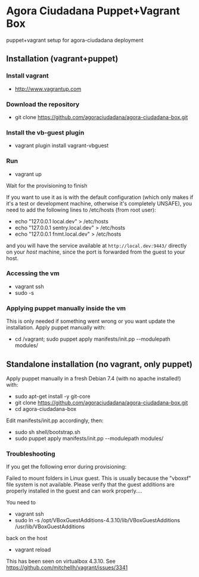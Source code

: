 # Agora Ciudadana Puppet+Vagrant Box

puppet+vagrant setup for agora-ciudadana deployment

## Installation (vagrant+puppet)

### Install vagrant

* http://www.vagrantup.com

### Download the repository

* git clone https://github.com/agoraciudadana/agora-ciudadana-box.git

### Install the vb-guest plugin

* vagrant plugin install vagrant-vbguest

### Run

* vagrant up

Wait for the provisioning to finish

If you want to use it as is with the default configuration (which only makes if it's a test or development machine, otherwise it's completely UNSAFE), you need to add the following lines to /etc/hosts (from root user):

* echo "127.0.0.1 local.dev" > /etc/hosts
* echo "127.0.0.1 sentry.local.dev" > /etc/hosts
* echo "127.0.0.1 fnmt.local.dev" > /etc/hosts

and you will have the service available at `http://local.dev:9443/` directly on your *host* machine, since the port is forwarded from the guest to your host.

### Accessing the vm

* vagrant ssh
* sudo -s

### Applying puppet manually inside the vm

This is only needed if something went wrong or you want update the installation. Apply puppet manually with:

* cd /vagrant; sudo puppet apply manifests/init.pp --modulepath modules/

## Standalone installation (no vagrant, only puppet)

Apply puppet manually in a fresh Debian 7.4 (with no apache installed!) with:

* sudo apt-get install -y git-core
* git clone https://github.com/agoraciudadana/agora-ciudadana-box.git
* cd agora-ciudadana-box

Edit manifests/init.pp accordingly, then:

* sudo sh shell/bootstrap.sh
* sudo puppet apply manifests/init.pp --modulepath modules/

### Troubleshooting

If you get the following error during provisioning:

Failed to mount folders in Linux guest. This is usually because
the "vboxsf" file system is not available. Please verify that
the guest additions are properly installed in the guest and
can work properly....

You need to

* vagrant ssh
* sudo ln -s /opt/VBoxGuestAdditions-4.3.10/lib/VBoxGuestAdditions /usr/lib/VBoxGuestAdditions

back on the host

* vagrant reload

This has been seen on virtualbox 4.3.10. See https://github.com/mitchellh/vagrant/issues/3341